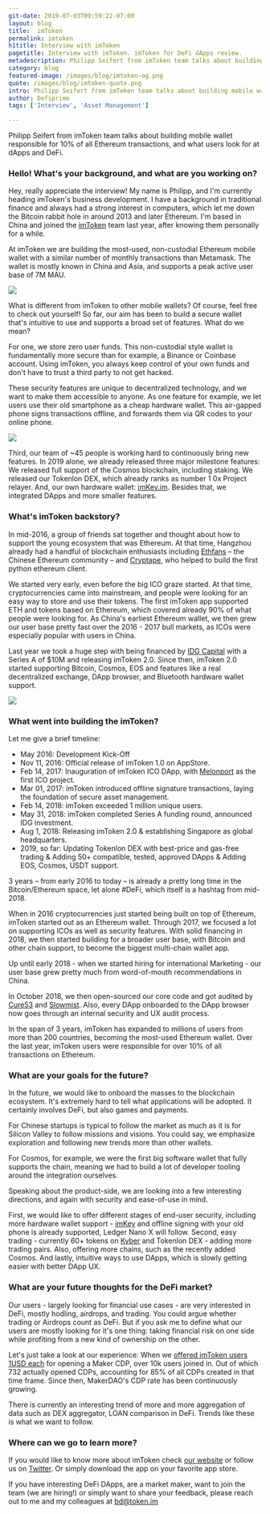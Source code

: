 ```yaml
---
git-date: 2019-07-03T09:59:22-07:00
layout: blog
title:  imToken
permalink: imtoken
h1title: Interview with imToken
pagetitle: Interview with imToken. imToken for DeFi dApps review.
metadescription: Philipp Seifert from imToken team talks about building mobile wallet responsible for 10% of all Ethereum transactions, and what users look for at dApps and DeFi.
category: blog
featured-image: /images/blog/imtoken-og.png
quote: /images/blog/imtoken-quote.png
intro: Philipp Seifert from imToken team talks about building mobile wallet, and what users look for at dApps and DeFi.
author: Defiprime
tags: ['Interview', 'Asset Management']

---
```

Philipp Seifert from imToken team talks about building mobile wallet responsible for 10% of all Ethereum transactions, and what users look for at dApps and DeFi.

### Hello! What's your background, and what are you working on?

Hey, really appreciate the interview! My name is Philipp, and I'm currently heading imToken's business development. I have a background in traditional finance and always had a strong interest in computers, which let me down the Bitcoin rabbit hole in around 2013 and later Ethereum. I'm based in China and joined the [imToken](https://token.im/) team last year, after knowing them personally for a while.

At imToken we are building the most-used, non-custodial Ethereum mobile wallet with a similar number of monthly transactions than Metamask. The wallet is mostly known in China and Asia, and supports a peak active user base of 7M MAU.

![](/images/blog/imtoken2.png)

What is different from imToken to other mobile wallets? Of course, feel free to check out yourself!
So far, our aim has been to build a secure wallet that's intuitive to use and supports a broad set of features. What do we mean?

For one, we store zero user funds. This non-custodial style wallet is fundamentally more secure than for example, a Binance or Coinbase account. Using imToken, you always keep control of your own funds and don't have to trust a third party to not get hacked.

These security features are unique to decentralized technology, and we want to make them accessible to anyone. As one feature for example, we let users use their old smartphone as a cheap hardware wallet. This air-gapped phone signs transactions offline, and forwards them via QR codes to your online phone.

![](/images/blog/imtoken1.jpg)

Third, our team of ~45 people is working hard to continuously bring new features. In 2019 alone, we already released three major milestone features: We released full support of the Cosmos blockchain, including staking. We released our Tokenlon DEX, which already ranks as number 1 0x Project relayer. And, our own hardware wallet: [imKey.im](https://imkey.im). Besides that, we integrated DApps and more smaller features.

### What's imToken backstory?

In mid-2016, a group of friends sat together and thought about how to support the young ecosystem that was Ethereum. At that time, Hangzhou already had a handful of blockchain enthusiasts including [Ethfans](https://ethfans.org/) – the Chinese Ethereum community – and [Cryptape](https://www.cryptape.com/), who helped to build the first python ethereum client.

We started very early, even before the big ICO graze started. At that time, cryptocurrencies came into mainstream, and people were looking for an easy way to store and use their tokens. The first imToken app supported ETH and tokens based on Ethereum, which covered already 90% of what people were looking for.
As China's earliest Ethereum wallet, we then grew our user base pretty fast over the 2016 - 2017 bull markets, as ICOs were especially popular with users in China.

Last year we took a huge step with being financed by [IDG Capital](https://www.idgcapital.com/) with a Series A of $10M and releasing imToken 2.0.
Since then, imToken 2.0 started supporting Bitcoin, Cosmos, EOS and features like a real decentralized exchange, DApp browser, and Bluetooth hardware wallet support.

![](/images/blog/imtoken3.png)

### What went into building the imToken?

Let me give a brief timeline:

- May 2016: Development Kick-Off
- Nov 11, 2016: Official release of imToken 1.0 on AppStore.
- Feb 14, 2017: Inauguration of imToken ICO DApp, with [Melonport](/melon-protocol) as the first ICO project.
- Mar 01, 2017: imToken introduced offline signature transactions, laying the foundation of secure asset management.
- Feb 14, 2018: imToken exceeded 1 million unique users.
- May 31, 2018: imToken completed Series A funding round, announced IDG investment.
- Aug 1, 2018: Releasing imToken 2.0 & establishing Singapore as global headquarters.
- 2019, so far: Updating Tokenlon DEX with best-price and gas-free trading & Adding 50+ compatible, tested, approved DApps & Adding EOS, Cosmos, USDT support.

3 years – from early 2016 to today – is already a pretty long time in the Bitcoin/Ethereum space, let alone #DeFi, which itself is a hashtag from mid-2018.

When in 2016 cryptocurrencies just started being built on top of Ethereum, imToken started out as an Ethereum wallet. Through 2017, we focused a lot on supporting ICOs as well as security features. With solid financing in 2018, we then started building for a broader user base, with Bitcoin and other chain support, to become the biggest multi-chain wallet app.

Up until early 2018 - when we started hiring for international Marketing - our user base grew pretty much from word-of-mouth recommendations in China.

In October 2018, we then open-sourced our core code and got audited by [Cure53](https://cure53.de/) and [Slowmist](https://medium.com/imtoken/imtoken-goes-open-source-for-tokencore-code-8097372e1e9a). Also, every DApp onboarded to the DApp browser now goes through an internal security and UX audit process.

In the span of 3 years, imToken has expanded to millions of users from more than 200 countries, becoming the most-used Ethereum wallet. Over the last year, imToken users were responsible for over 10% of all transactions on Ethereum.

### What are your goals for the future?

In the future, we would like to onboard the masses to the blockchain ecosystem. It's extremely hard to tell what applications will be adopted. It certainly involves DeFi, but also games and payments.

For Chinese startups is typical to follow the market as much as it is for Silicon Valley to follow missions and visions. You could say, we emphasize exploration and following new trends more than other wallets.

For Cosmos, for example, we were the first big software wallet that fully supports the chain, meaning we had to build a lot of developer tooling around the integration ourselves.

Speaking about the product-side, we are looking into a few interesting directions, and again with security and ease-of-use in mind.

First, we would like to offer different stages of end-user security, including more hardware wallet support - [imKey](https://imkey.im) and offline signing with your old phone is already supported, Ledger Nano X will follow.
Second, easy trading - currently 60+ tokens on [Kyber](/kyber-network) and Tokenlon DEX - adding more trading pairs. Also, offering more chains, such as the recently added Cosmos. And lastly, intuitive ways to use DApps, which is slowly getting easier with better DApp UX.

### What are your future thoughts for the DeFi market?

Our users - largely looking for financial use cases - are very interested in DeFi, mostly hodling, airdrops, and trading. You could argue whether trading or Airdrops count as DeFi. But if you ask me to define what our users are mostly looking for it's one thing: taking financial risk on one side while profiting from a new kind of ownership on the other.

Let's just take a look at our experience: When we [offered imToken users 1USD each](https://medium.com/imtoken/insight-introducing-12000-users-to-makerdao-cd86f0595568) for opening a Maker CDP, over 10k users joined in. Out of which 732 actually opened CDPs, accounting for 85% of all CDPs created in that time frame. Since then, MakerDAO's CDP rate has been continuously growing.

There is currently an interesting trend of more and more aggregation of data such as DEX aggregator, LOAN comparison in DeFi. Trends like these is what we want to follow.

### Where can we go to learn more?

If you would like to know more about imToken check [our website](https://token.im/) or follow us on [Twitter](https://twitter.com/imTokenOfficial). Or simply download the app on your favorite app store.

If you have interesting DeFi DApps, are a market maker, want to join the team (we are hiring!) or simply want to share your feedback, please reach out to me and my colleagues at bd@token.im
